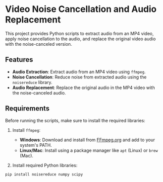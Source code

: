 # Video Noise Cancellation and Audio Replacement

This project provides Python scripts to extract audio from an MP4 video, apply noise cancellation to the audio, and replace the original video audio with the noise-canceled version.

## Features
- **Audio Extraction**: Extract audio from an MP4 video using `ffmpeg`.
- **Noise Cancellation**: Reduce noise from extracted audio using the `noisereduce` library.
- **Audio Replacement**: Replace the original audio in the MP4 video with the noise-canceled audio.

## Requirements

Before running the scripts, make sure to install the required libraries:

1. Install `ffmpeg`:
   - **Windows**: Download and install from [FFmpeg.org](https://ffmpeg.org/download.html) and add to your system's PATH.
   - **Linux/Mac**: Install using a package manager like `apt` (Linux) or `brew` (Mac).

2. Install required Python libraries:
```bash
pip install noisereduce numpy scipy
